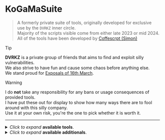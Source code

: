 # KoGaMaSuite
> A formerly private suite of tools, originally developed for exclusive use by the ``DVRKZ`` inner circle. <br>
> Majority of the scripts visible come from either late 2023 or mid 2024. <br>
> All of the tools have been developed by [Coffescrpt (Simon)](https://github.com/coffeescrpt/)

> [!TIP]
> **DVRKZ** is a private group of friends that aims to find and exploit silly vulnerabilities. <br>
> We also strive to have fun and cause some chaos before anything else. <br>
> We stand proud for [Exposals of 16th March](https://mega.nz/file/cVx0RAYB#mZfNVVro_Vtu2qBIf07KBdNfKLXCzsO_jLNfnEX-o8Q).

> [!WARNING]
> I do **not** take any responsibility for any bans or usage consequences of provided tools. <br>
> I have put these out for display to show how many ways there are to fool around with this silly company. <br>
> Use it at your own risk, you're the one to pick whether it is worth it.

-------------------------

<details>

<summary><i>Click to expand</i> <b>available tools</b>.</summary>

> [Reverse](https://github.com/coffeescrpt/Aphrodite/tree/main/Tools/ScriptReverse) - Python tool that attempts to deobfuscate `.js` scripts and tries to automatically look for suspicious patterns from an array. <br>
> [Preset Text](https://github.com/coffeescrpt/Aphrodite/tree/main/Tools/TextHotkey) - Python tool that allows you to create presets (hotkey : text) that on click will set / write out the text. Works with WebGL-frames. <br>
> [MassComment](https://github.com/coffeescrpt/Aphrodite/tree/main/Tools/MassComment) - Python tool that allows to spread comments under multiple defined games as well as preset comment content per account. <br>
> [MassDescription](https://github.com/coffeescrpt/Aphrodite/tree/main/Tools/MassDescription) - Python tool that allows you to change description of many accounts at once. <br>
> [MassInvite](https://github.com/coffeescrpt/Aphrodite/tree/main/Tools/TargetInvite) - Python tool that allows you to spam invite specified profile / user. <br>
> [ExportDM](https://github.com/coffeescrpt/Aphrodite/tree/main/Tools/ExportDMs) - A tampermonkey script that allows you to export & download direct messages. <br>
> [ScrambleProjects](https://github.com/coffeescrpt/Aphrodite/tree/main/Tools/Projectscramble) - A tampermonkey script that helps to overtake and scramble information used for recovery. Renames owned projects, leaves those we are a member of as well as kicks people that are members of our projects. <br>
> [TLIS](https://github.com/coffeescrpt/Aphrodite/tree/main/Tools/TLIS) - A tampermonkey malware sample meant to steal and log accounts. Somewhat advanced sample in comparison to other known stealers. <br>
> [LookUp](https://github.com/coffeescrpt/KGMLookup) - A public version of a tool that allows you to view **very basic** information about an user. Possibly full version will be realesed sometime soon. <br>
> [FindMyToken](https://github.com/coffeescrpt/KoGaMaSuite/tree/main/Tools/FindMyToken) - Easily find token of your account by simply joining the game through WEBGL while having it enabled. <br>
> [DisableReact](https://github.com/coffeescrpt/KoGaMaSuite/tree/main/Tools/DisableReact) - This script disables all react animations hoping to improve performance if you have a low-end device. <br>



</details>
<details>

<summary><i>Click to expand</i> <b>available additionals</b>.</summary>

> [Launcher Crosshair Edition](https://github.com/coffeescrpt/KoGaMaSuite/tree/main/Tooltips/Crosshair) - A very simple and down to earth guide on changing your crosshair on launcher. <br>
> [Account Recovery Status](https://github.com/coffeescrpt/KoGaMaSuite/tree/main/Tooltips/Recovery) - Very plain description of objects that can be used to identify owner of the account for recovery process. <br>
> [Game Comment Scrape V1](https://github.com/coffeescrpt/KoGaMaSuite/tree/main/Tooltips/GComments) - A very `alpha` snippet that allows you to scrape comments under provided game from YYY pages.  <br>
> [Perplex](https://github.com/coffeescrpt/KoGaMaSuite/tree/main/Tooltips/perplex) - My most recent and smoothly dark KoGaMa Website theme. Currently the only theme of mine that works. <br>



</details>
